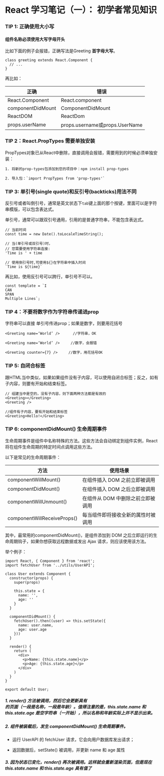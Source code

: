 # React 学习笔记（一）： 初学者常见知识

### TIP 1: 正确使用大小写

#### 组件名称必须使用大写字母开头

比如下面的例子会报错，正确写法是Greeting **首字母大写**。

```
class greeting extends React.Component { 
  // ...
}
```

再比如：

正确|错误
---|---
React.Component|React.component
componentDidMount|ComponentDidMount
ReactDOM|ReactDom
props.userName|props.username或props.UserName


### TIP 2：React.PropTypes 需要单独安装

PropTypes对象已从React中删除，直接调用会报错，需要用到的时候必须单独安装：

```
1. 将新的prop-types包添加到您的项目中：npm install prop-types

2. 导入包：`import PropTypes from 'prop-types'`
```

### TIP 3:  单引号(single quote)和反引号(backticks)用法不同

反引号或者叫倒引号，通常是英文状态下`tab`键上面的那个按键，里面可以是字符串模版，可以包含表达式。

单引号，通常可以跟双引号通用，引用的是普通字符串，不能包含表达式。

```
// 当前时间
const time = new Date().toLocaleTimeString();

// 当(单引号或双引号)时，
// 您需要使用字符串连接:
'Time is ' + time

// 使用倒引号时,可使用${}在字符串中插入时间
`Time is ${time}`
```
再比如，使用反引号可以跨行，单引号不可以。

```
const template = `I
CAN
SPAN
Multiple Lines`;
```

### TIP 4：不要将数字作为字符串传递进prop

字符串可以直接 单引号传进prop；如果是数字，则要用花括号

```
<Greeting name=‘World’ />      //字符串，OK

<Greeting name=‘World’ />     //数字，会报错

<Greeting counter={7} />     //数字，用花括号OK
```
### TIP 5: 自闭合标签

跟HTML当中类似，如果如果组件没有子内容，可以使用自闭合标签；反之，如有子内容，则要有开始和结束标签。

```
// 组建当中是空的，没有子内容，则下面两种方法都是有效的
<Greeting></Greeting>
<Greeting />

//组件有子内容，要有开始和结束标签
<Greeting>Hello!</Greeting>
```

### TIP 6:  componentDidMount() 生命周期事件

生命周期事件是组件中名称特殊的方法。这些方法会自动绑定到组件实例，React 将在组件生命周期的特定时间点调用这些方法。

以下是常见的生命周期事件：

方法|使用场景
---|---
componentWillMount()|在组件插入 DOM 之前立即被调用
componentDidMount()|在组件插入 DOM 之后立即被调用
componentWillUnmount()|在组件从 DOM 中删除之前立即被调用
componentWillReceiveProps()|每当组件即将接收全新的属性时被调用

其中，最常用的componentDidMount()，是组件添加到 DOM 之后立即运行的生命周期钩子，如果你想获取远程数据或发出 Ajax 请求，则应该使用该方法。

举个例子：

```
import React, { Component } from 'react';
import fetchUser from '../utils/UserAPI';

class User extends Component {
  constructor(props) {
    super(props)

    this.state = {
      name: '',
      age: ''
    }
  }

  componentDidMount() {
    fetchUser().then((user) => this.setState({
      name: user.name,
      age: user.age
    }))
  }

  render() {
    return (
      <div>
        <p>Name: {this.state.name}</p>
        <p>Age: {this.state.age}</p>
      </div>
    )
  }
}

export default User;
```
##### 1. render() 方法被调用，然后它会更新具有<div> 的页面（一段是名称，一段是年龄）。值得注意的是，this.state.name 和 this.state.age 是空字符串（一开始），所以名称和年龄实际上并不显示出来。

##### 2. 组件被装载后，发生 componentDidMount() 生命周期事件。

* 运行 UserAPI 的 fetchUser 请求，它会向用户数据库发出请求；

* 返回数据后，setState() 被调用，并更新 name 和 age 属性

##### 3. 因为状态已变化，render() 再次被调用。这样就会重新渲染页面，但是现在 this.state.name 和 this.state.age 具有值了


